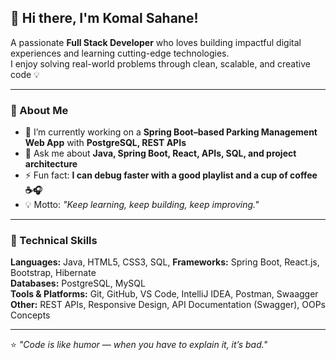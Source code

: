 ## 👋 Hi there, I'm Komal Sahane!  
A passionate **Full Stack Developer** who loves building impactful digital experiences and learning cutting-edge technologies.  
I enjoy solving real-world problems through clean, scalable, and creative code 💡  

---

### 🚀 About Me
- 🔭 I’m currently working on a **Spring Boot–based Parking Management Web App** with **PostgreSQL, REST APIs**
- 💬 Ask me about **Java, Spring Boot, React, APIs, SQL, and project architecture**
- ⚡ Fun fact: **I can debug faster with a good playlist and a cup of coffee ☕🎧**
- 💡 Motto: *"Keep learning, keep building, keep improving."*

---

### 🧠 Technical Skills
**Languages:** Java, HTML5, CSS3, SQL, 
**Frameworks:** Spring Boot, React.js, Bootstrap, Hibernate  
**Databases:** PostgreSQL, MySQL  
**Tools & Platforms:** Git, GitHub, VS Code, IntelliJ IDEA, Postman, Swaagger 
**Other:** REST APIs, Responsive Design, API Documentation (Swagger), OOPs Concepts

---

⭐ *"Code is like humor — when you have to explain it, it’s bad."*  
